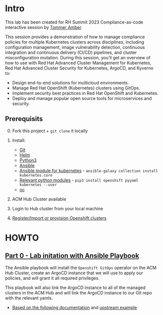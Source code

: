# Intro
This lab has been created for RH Summit 2023 Compliance-as-code interactive session by [Tommer Amber](https://www.linkedin.com/in/tommeramber/?originalSubdomain=il). 

This session provides a demonstration of how to manage compliance policies for multiple Kubernetes clusters across disciplines, including configuration management, image vulnerability detection, continuous integration and continuous delivery (CI/CD) pipelines, and cluster misconfiguration mutation. During this session, you’ll get an overview of how to use with Red Hat Advanced Cluster Management for Kubernetes, Red Hat Advanced Cluster Security for Kubernetes, ArgoCD, and Kyverno to:

* Design end-to-end solutions for multicloud environments.
* Manage Red Hat OpenShift (Kubernetes) clusters using GitOps.
* Implement security best practices in Red Hat OpenShift and Kubernetes.
* Deploy and manage popular open source tools for microservices and security.

## Prerequisits
0. Fork this project + `git clone` it locally
1. Install:
    - [Git](https://git-scm.com/book/en/v2/Getting-Started-Installing-Git)
    - [Helm](https://helm.sh/docs/intro/install/)
    - [Python3](https://access.redhat.com/documentation/en-us/red_hat_enterprise_linux/8/html/configuring_basic_system_settings/assembly_installing-and-using-python_configuring-basic-system-settings)
    - [Ansible](https://docs.ansible.com/ansible/latest/installation_guide/intro_installation.html)
    - [Ansible module for kubernetes](https://docs.ansible.com/ansible/latest/collections/kubernetes/core/index.html#plugins-in-kubernetes-core) - ```ansible-galaxy collection install kubernetes.core``` 
    - [Relevant python modules](https://stackoverflow.com/questions/60866755/ansible-k8s-module-failed-to-import-the-required-python-library-openshift-on) - ```pip3 install openshift pyyaml kubernetes --user```
    - [oc](https://console.redhat.com/openshift/downloads)

2. ACM Hub Cluster available
3. Login to Hub cluster from your local machine
4. [Register/Import or provision Openshift clusters](https://www.linkedin.com/in/tommeramber/?originalSubdomain=il)

# HOWTO
## [Part 0 - Lab initation with Ansible Playbook](Part-0-Ansible-Playbook/README.md)
The Ansible playbook will install the `Openshift GitOps` operator on the ACM Hub Cluster, create an ArgoCD instance that we will use to apply our policies, and will grant it all required privileges. 

This playbook will also link the ArgoCD instance to all of the managed clusters in the ACM Hub and will link the ArgoCD instance to our Git repo with the relevant yamls.

* [Based on the following documentation](https://access.redhat.com/documentation/en-us/red_hat_advanced_cluster_management_for_kubernetes/2.7/html-single/applications/index#gitops-config) and [upstream example](https://github.com/stolostron/multicloud-integrations/tree/main/examples/openshift-gitops)

